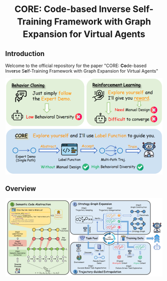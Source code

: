 <h1 align="center" style="line-height: 40px;">
  CORE: Code-based Inverse Self-Training Framework with Graph Expansion for Virtual Agents
</h1>


## Introduction

Welcome to the official repository for the paper "CORE: **Co**de-based Inve**r**se S**e**lf-Training Framework with Graph Expansion for Virtual Agents"



![Intro](assets/figures/Intro.png)

## Overview

![Method-main](assets/figures/Method-main.png)
